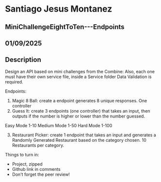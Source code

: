 # Santiago Jesus Montanez

## MiniChallengeEightToTen---Endpoints

## 01/09/2025

## Description

Design an API based on mini challenges from the Combine:
Also, each one must have their own service file, inside a Service folder
Data Validation is required.

Endpoints:

1. Magic 8 Ball: create a endpoint generates 8 unique responses. One controller
2. Guess It: create 3 endpoints (one controller) that takes an input, then outputs if the number is higher or lower than the number guessed.

Easy Mode 1-10
Medium Mode 1-50
Hard Mode 1-100

3. Restaurant Picker: create 1 endpoint that takes an input and generates a Randomly Generated Restaurant based on the category chosen. 10 Restaurants per category.

Things to turn in:

- Project, zipped
- Github link in comments
- Don't forget the peer review!
